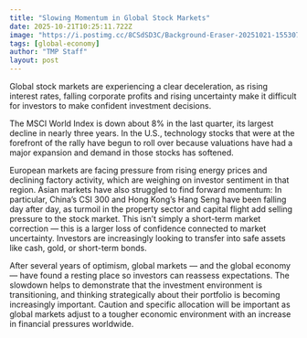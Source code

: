 ```yaml
---
title: "Slowing Momentum in Global Stock Markets"
date: 2025-10-21T10:25:11.722Z
image: "https://i.postimg.cc/8CSdSD3C/Background-Eraser-20251021-155307825.jpg"
tags: [global-economy]
author: "TMP Staff"
layout: post
---
```


Global stock markets are experiencing a clear deceleration, as rising interest rates, falling corporate profits and rising uncertainty make it difficult for investors to make confident investment decisions. 

The MSCI World Index is down about 8% in the last quarter, its largest decline in nearly three years. In the U.S., technology stocks that were at the forefront of the rally have begun to roll over because valuations have had a major expansion and demand in those stocks has softened.

European markets are facing pressure from rising energy prices and declining factory activity, which are weighing on investor sentiment in that region. Asian markets have also struggled to find forward momentum: In particular, China’s CSI 300 and Hong Kong’s Hang Seng have been falling day after day, as turmoil in the property sector and capital flight add selling pressure to the stock market. This isn’t simply a short-term market correction — this is a larger loss of confidence connected to market uncertainty. Investors are increasingly looking to transfer into safe assets like cash, gold, or short-term bonds. 

After several years of optimism, global markets — and the global economy — have found a resting place so investors can reassess expectations. The slowdown helps to demonstrate that the investment environment is transitioning, and thinking strategically about their portfolio is becoming increasingly important. Caution and specific allocation will be important as global markets adjust to a tougher economic environment with an increase in financial pressures worldwide.

